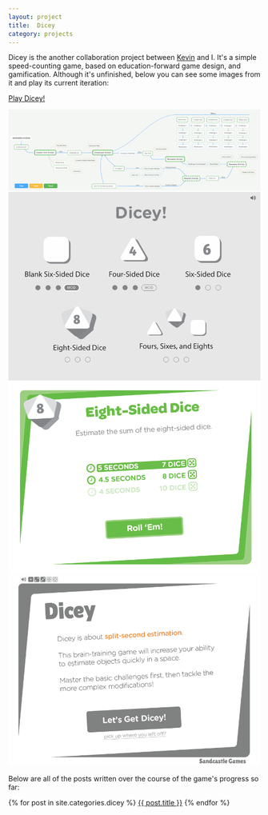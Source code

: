 ```yaml
---
layout: project
title:  Dicey
category: projects
---
```

Dicey is the another collaboration project between [Kevin](http://kevinmcgillivray.net "Kevin McGillivray") and I.  It's a simple speed-counting game, based on education-forward game design, and gamification.  Although it's unfinished, below you can see some images from it and play its current iteration:

<a href="http://sandcastle.co/dicey/" target="_blank" class="db br3 bw1 bree tc neutral b ba b--neutral pv2 ph4">Play Dicey!</a>

![dicey_image01](/img/dicey1.png)
![dicey_image02](/img/dicey2.png)
![dicey_image03](/img/dicey3.png)
![dicey_image04](/img/dicey4.png)

Below are all of the posts written over the course of the game's progress so far:

{% for post in site.categories.dicey %}
<a href="{{ post.url }}">{{ post.title }}</a>
{% endfor %}